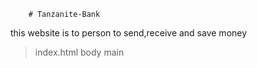         # Tanzanite-Bank
this website is to person to send,receive and save money 
>index.html
>body
>main
